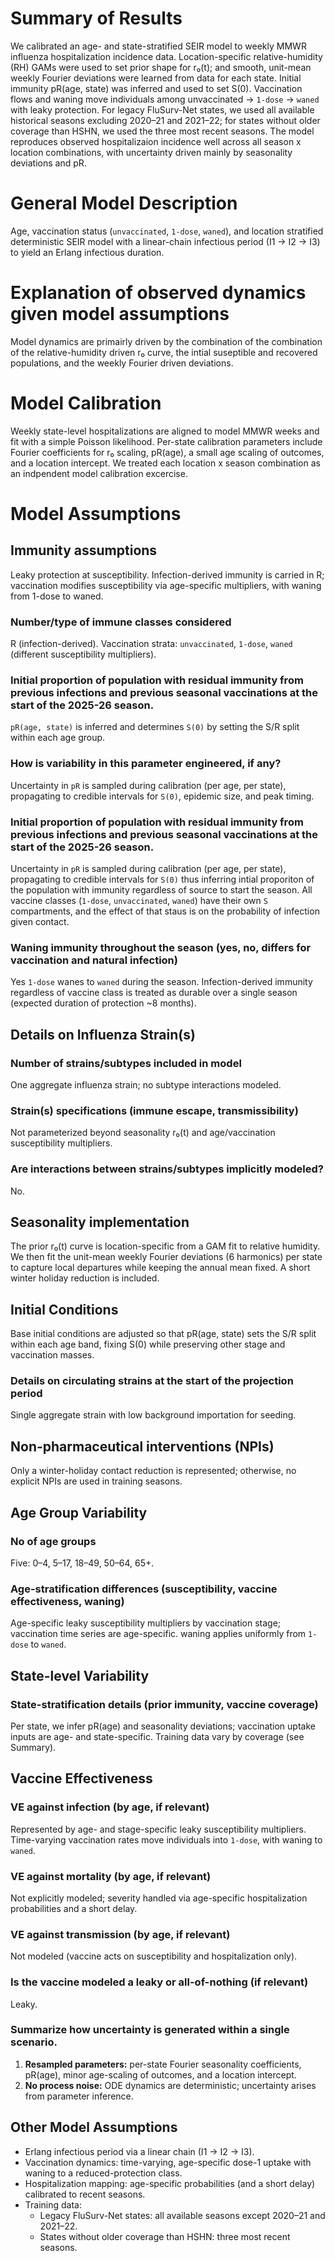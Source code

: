 # Summary of Results
We calibrated an age- and state-stratified SEIR model to weekly MMWR influenza hospitalization incidence data. Location-specific relative-humidity (RH) GAMs were used to set prior shape for r₀(t); and smooth, unit-mean weekly Fourier deviations were learned from data for each state. Initial immunity pR(age, state) was inferred and used to set S(0).  Vaccination flows and waning move individuals among unvaccinated → `1-dose` → `waned` with leaky protection. For legacy FluSurv-Net states, we used all available historical seasons excluding 2020–21 and 2021–22; for states without older coverage than HSHN, we used the three most recent seasons. The model reproduces observed hospitalizaion incidence well across all season x location combinations, with uncertainty driven mainly by seasonality deviations and pR.

# General Model Description
Age, vaccination status (`unvaccinated`, `1-dose`, `waned`), and location stratified deterministic SEIR model with a linear-chain infectious period (I1 → I2 → I3) to yield an Erlang infectious duration. 

# Explanation of observed dynamics given model assumptions
Model dynamics are primairly driven by the combination of the combination of the relative-humidity driven r₀ curve, the intial suseptible and recovered populations, and the weekly Fourier driven deviations.   

# Model Calibration
Weekly state-level hospitalizations are aligned to model MMWR weeks and fit with a simple Poisson likelihood. 
Per-state calibration parameters include Fourier coefficients for r₀ scaling, pR(age), a small age scaling of outcomes, and a location intercept.  We treated each location x season combination as an indpendent model calibration excercise.
# Model Assumptions
## Immunity assumptions
Leaky protection at susceptibility. Infection-derived immunity is carried in R; vaccination modifies susceptibility via
age-specific multipliers, with waning from 1-dose to waned.

### Number/type of immune classes considered
R (infection-derived). Vaccination strata: `unvaccinated`, `1-dose`, `waned` (different susceptibility multipliers).

### Initial proportion of population with residual immunity from previous infections and previous seasonal vaccinations at the start of the 2025-26 season. 
`pR(age, state)` is inferred and determines `S(0)` by setting the S/R split within each age group.

### How is variability in this parameter engineered, if any?
Uncertainty in `pR` is sampled during calibration (per age, per state), propagating to credible intervals for `S(0)`, epidemic size, and peak timing.

### Initial proportion of population with residual immunity from previous infections and previous seasonal vaccinations at the start of the 2025-26 season.
Uncertainty in `pR` is sampled during calibration (per age, per state), propagating to credible intervals for `S(0)` thus inferring intial proporiton of the population with immunity regardless of source to start the season. All vaccine classes (`1-dose`, `unvaccinated`, `waned`) have their own `S` compartments, and the effect of that staus is on the probability of infection given contact.

### Waning immunity throughout the season (yes, no, differs for vaccination and natural infection)
Yes `1-dose` wanes to `waned` during the season. Infection-derived immunity regardless of vaccine class is treated as durable over a single season (expected duration of protection ~8 months). 

## Details on Influenza Strain(s)
### Number of strains/subtypes included in model
One aggregate influenza strain; no subtype interactions modeled.

### Strain(s) specifications (immune escape, transmissibility)
Not parameterized beyond seasonality r₀(t) and age/vaccination susceptibility multipliers.

### Are interactions between strains/subtypes implicitly modeled?
No.

## Seasonality implementation
The prior r₀(t) curve is location-specific from a GAM fit to relative humidity. We then fit the unit-mean weekly Fourier deviations (6 harmonics) per state to capture local departures while keeping the annual mean fixed. A short winter holiday reduction is included.

## Initial Conditions
Base initial conditions are adjusted so that pR(age, state) sets the S/R split within each age band, fixing S(0) while preserving other stage and vaccination masses.

### Details on circulating strains at the start of the projection period
Single aggregate strain with low background importation for seeding.

## Non-pharmaceutical interventions (NPIs)
Only a winter-holiday contact reduction is represented; otherwise, no explicit NPIs are used in training seasons.

## Age Group Variability
### No of age groups
Five: 0–4, 5–17, 18–49, 50–64, 65+.

### Age-stratification differences (susceptibility, vaccine effectiveness, waning)
Age-specific leaky susceptibility multipliers by vaccination stage; vaccination time series are age-specific. 
waning applies uniformly from `1-dose` to `waned`.

## State-level Variability
### State-stratification details (prior immunity, vaccine coverage)
Per state, we infer pR(age) and seasonality deviations; vaccination uptake inputs are age- and state-specific. 
Training data vary by coverage (see Summary).

## Vaccine Effectiveness
### VE against infection (by age, if relevant)
Represented by age- and stage-specific leaky susceptibility multipliers. Time-varying vaccination rates move
individuals into `1-dose`, with waning to `waned`.

### VE against mortality (by age, if relevant)
Not explicitly modeled; severity handled via age-specific hospitalization probabilities and a short delay.

### VE against transmission (by age, if relevant)
Not modeled (vaccine acts on susceptibility and hospitalization only).

### Is the vaccine modeled a leaky or all-of-nothing (if relevant)
Leaky.

### Summarize how uncertainty is generated within a single scenario. 
1. **Resampled parameters:** per-state Fourier seasonality coefficients, pR(age), minor age-scaling of outcomes, and a location intercept.  
2. **No process noise:** ODE dynamics are deterministic; uncertainty arises from parameter inference.

## Other Model Assumptions
- Erlang infectious period via a linear chain (I1 → I2 → I3).  
- Vaccination dynamics: time-varying, age-specific dose-1 uptake with waning to a reduced-protection class.  
- Hospitalization mapping: age-specific probabilities (and a short delay) calibrated to recent seasons.  
- Training data:  
  - Legacy FluSurv-Net states: all available seasons except 2020–21 and 2021–22.  
  - States without older coverage than HSHN: three most recent seasons.  

